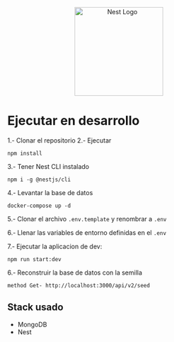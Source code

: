 <p align="center">
  <a href="http://nestjs.com/" target="blank"><img src="https://nestjs.com/img/logo-small.svg" width="200" alt="Nest Logo" /></a>
</p>

# Ejecutar en desarrollo

1.- Clonar el repositorio
2.- Ejecutar

```
npm install
```

3.- Tener Nest CLI instalado

```
npm i -g @nestjs/cli
```

4.- Levantar la base de datos

```
docker-compose up -d
```

5.- Clonar el archivo `.env.template` y renombrar a `.env`

6.- Llenar las variables de entorno definidas en el `.env`

7.- Ejecutar la aplicacion de dev:

```
npm run start:dev
```

6.- Reconstruir la base de datos con la semilla

```
method Get- http://localhost:3000/api/v2/seed
```

## Stack usado

- MongoDB
- Nest

 
 
